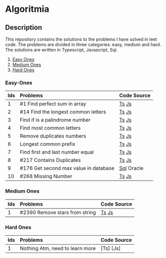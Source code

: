 # Algoritmia
## Description 
This repository contains the solutions to the problems I have solved in leet code. The problems are divided in three categories: easy, medium and hard. The solutions are written in Typescript, Javascript, Sql. 

1. [Easy Ones](#easy-ones)
2. [Medium Ones](#medium-ones)
3. [Hard Ones](#hard-ones)

### Easy-Ones

| Ids     |     Problems                         | Code Source     |
| :---    | :----                                | :----           |
|   1     | #1 Find perfect sum in array            | [Ts](https://github.com/kockono/Algoritmia/blob/main/Easy%20Algorithms/Typescript/find-perfect-sum-in-array.ts) [Js](https://github.com/kockono/Algoritmia/blob/main/Easy%20Algorithms/Typescript/find-perfect-sum-in-array.js)               |
|   2     | #14 Find the longest common letters      | [Ts](https://github.com/kockono/Algoritmia/blob/main/Easy%20Algorithms/Typescript/longest-common-letters.ts) [Js](https://github.com/kockono/Algoritmia/blob/main/Easy%20Algorithms/Typescript/longest-common-letters.js)                     |
|   3     | Find if is a palindrome number       | [Ts](https://github.com/kockono/Algoritmia/blob/main/Easy%20Algorithms/Typescript/find-if-is-palindrom-number.ts) [Js](https://github.com/kockono/Algoritmia/blob/main/Easy%20Algorithms/Typescript/find-if-is-palindrom-number.js)           |
|   4     | Find most common letters             | [Ts](https://github.com/kockono/Algoritmia/blob/main/Easy%20Algorithms/Typescript/longest-common-letters.ts) [Js](https://github.com/kockono/Algoritmia/blob/main/Easy%20Algorithms/Typescript/longest-common-letters.js)                     |
|   5     | Remove duplicates numbers            | [Ts](https://github.com/kockono/Algoritmia/blob/main/Easy%20Algorithms/Typescript/remove-duplicates-numbers.ts) [Js](https://github.com/kockono/Algoritmia/blob/main/Easy%20Algorithms/Typescript/remove-duplicates-numbers.js)               |
|   6     | Longest common prefix                | [Ts](https://github.com/kockono/Algoritmia/blob/main/Easy%20Algorithms/Typescript/longest-common-prefix.ts) [Js](https://github.com/kockono/Algoritmia/blob/main/Easy%20Algorithms/Typescript/longest-common-prefix.js)                       |
|   7     | Find first and last number equal     | [Ts](https://github.com/kockono/Algoritmia/blob/main/Easy%20Algorithms/Typescript/find-first-and-last-number-equal.ts) [Js](https://github.com/kockono/Algoritmia/blob/main/Easy%20Algorithms/Typescript/find-first-and-last-number-equal.js) |
|   8     | #217 Contains Duplicates                  | [Ts](https://github.com/kockono/Algoritmia/blob/main/Easy%20Algorithms/Typescript/contains-duplicate.ts) [Js](https://github.com/kockono/Algoritmia/blob/main/Easy%20Algorithms/javascript/contains-duplicate.js)                             |
|   9     | #176 Get second max value in database     | [Sql](https://github.com/kockono/Algoritmia/blob/main/Easy%20Algorithms/sql/get-second-max-value.sql) Oracle |
|   10    | #268 Missing Number                  | [Ts](https://github.com/kockono/Algoritmia/blob/main/Easy%20Algorithms/Typescript/missing-number.ts)  [Js]()      |

### Medium Ones

| Ids     |     Problems                         | Code Source |
| :---    | :----                                | :----       |
|   1     | #2390 Remove stars from string             | [Ts](https://github.com/kockono/Algoritmia/blob/main/Medium%20Algorithms/Typescript/remove-stars-from-string.ts) [Js](https://github.com/kockono/Algoritmia/blob/main/Medium%20Algorithms/Typescript/remove-stars-from-string.js)  |

### Hard Ones

| Ids     |     Problems                         | Code Source |
| :---    | :----                                | :----       |
|   1     | Nothing Atm, need to learn more      | [Ts] [Js]   |
